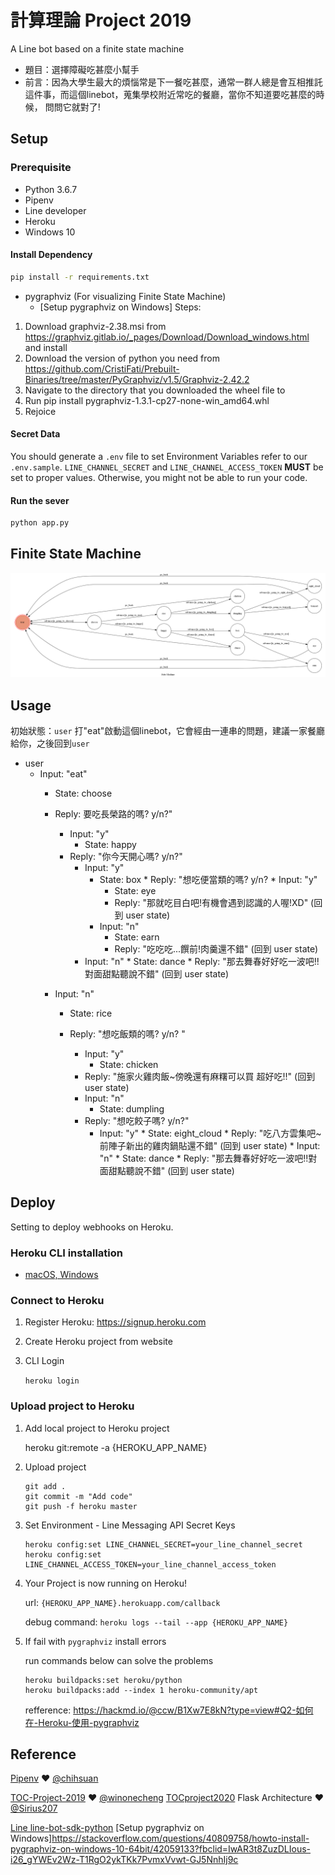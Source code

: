 # 計算理論 Project 2019    

A Line bot based on a finite state machine

* 題目：選擇障礙吃甚麼小幫手
* 前言：因為大學生最大的煩惱常是下一餐吃甚麼，通常一群人總是會互相推託這件事，而這個linebot，蒐集學校附近常吃的餐廳，當你不知道要吃甚麼的時候，
問問它就對了!
## Setup

### Prerequisite
* Python 3.6.7
* Pipenv
* Line developer
* Heroku
* Windows 10

#### Install Dependency
```sh
pip install -r requirements.txt
```

* pygraphviz (For visualizing Finite State Machine)
    * [Setup pygraphviz on Windows]
      Steps:
1. Download graphviz-2.38.msi from https://graphviz.gitlab.io/_pages/Download/Download_windows.html and install
2. Download the version of python you need from https://github.com/CristiFati/Prebuilt-Binaries/tree/master/PyGraphviz/v1.5/Graphviz-2.42.2
3. Navigate to the directory that you downloaded the wheel file to
4. Run pip install pygraphviz-1.3.1-cp27-none-win_amd64.whl
5. Rejoice
	


#### Secret Data
You should generate a `.env` file to set Environment Variables refer to our `.env.sample`.
`LINE_CHANNEL_SECRET` and `LINE_CHANNEL_ACCESS_TOKEN` **MUST** be set to proper values.
Otherwise, you might not be able to run your code.


#### Run the sever

```sh
python app.py
```


## Finite State Machine
![fsm](./img/show-fsm.png)

## Usage
初始狀態：`user`
打"eat"啟動這個linebot，它會經由一連串的問題，建議一家餐廳給你，之後回到`user`


* user
	* Input: "eat"
	    * State: choose
	    * Reply: 要吃長榮路的嗎? y/n?"
	      * Input: "y"
	          * State: happy
		  * Reply: "你今天開心嗎? y/n?"
		       * Input: "y"
		            * State: box
			    * Reply: "想吃便當類的嗎? y/n?
			         * Input: "y"
				      * State: eye
				      * Reply: "那就吃目白吧!有機會遇到認識的人喔!XD" (回到 user state)
				 * Input: "n"
				      * State: earn
				      * Reply: "吃吃吃...饌前!肉羹還不錯" (回到 user state)
		       * Input: "n"
				      * State: dance
				      * Reply: "那去舞春好好吃一波吧!!對面甜點聽說不錯" (回到 user state)
			    
	    * Input: "n"
	       * State: rice
	       * Reply: "想吃飯類的嗎? y/n? "
	         
		       * Input: "y"
		            * State: chicken   
			    * Reply: "施家火雞肉飯~傍晚還有麻糬可以買  超好吃!!" (回到 user state)
		        * Input: "n"
		            * State: dumpling
			    * Reply: "想吃餃子嗎? y/n?"
			         * Input: "y"
				      * State: eight_cloud
				      * Reply: "吃八方雲集吧~前陣子新出的雞肉鍋貼還不錯" (回到 user state)
				 * Input: "n"
				      * State: dance
				      * Reply: "那去舞春好好吃一波吧!!對面甜點聽說不錯" (回到 user state)
			    

## Deploy
Setting to deploy webhooks on Heroku.

### Heroku CLI installation

* [macOS, Windows](https://devcenter.heroku.com/articles/heroku-cli)


### Connect to Heroku

1. Register Heroku: https://signup.heroku.com

2. Create Heroku project from website

3. CLI Login

	`heroku login`

### Upload project to Heroku

1. Add local project to Heroku project

	heroku git:remote -a {HEROKU_APP_NAME}

2. Upload project

	```
	git add .
	git commit -m "Add code"
	git push -f heroku master
	```

3. Set Environment - Line Messaging API Secret Keys

	```
	heroku config:set LINE_CHANNEL_SECRET=your_line_channel_secret
	heroku config:set LINE_CHANNEL_ACCESS_TOKEN=your_line_channel_access_token
	```

4. Your Project is now running on Heroku!

	url: `{HEROKU_APP_NAME}.herokuapp.com/callback`

	debug command: `heroku logs --tail --app {HEROKU_APP_NAME}`

5. If fail with `pygraphviz` install errors

	run commands below can solve the problems
	```
	heroku buildpacks:set heroku/python
	heroku buildpacks:add --index 1 heroku-community/apt
	```

	refference: https://hackmd.io/@ccw/B1Xw7E8kN?type=view#Q2-如何在-Heroku-使用-pygraphviz

## Reference
[Pipenv](https://medium.com/@chihsuan/pipenv-更簡單-更快速的-python-套件管理工具-135a47e504f4) ❤️ [@chihsuan](https://github.com/chihsuan)

[TOC-Project-2019](https://github.com/winonecheng/TOC-Project-2019) ❤️ [@winonecheng](https://github.com/winonecheng)
[TOCproject2020](https://github.com/NCKU-CCS/TOC-Project-2020)
Flask Architecture ❤️ [@Sirius207](https://github.com/Sirius207)

[Line line-bot-sdk-python](https://github.com/line/line-bot-sdk-python/tree/master/examples/flask-echo)
[Setup pygraphviz on Windows]https://stackoverflow.com/questions/40809758/howto-install-pygraphviz-on-windows-10-64bit/42059133?fbclid=IwAR3t8ZuzDLIous-i26_gYWEv2Wz-T1RgO2ykTKk7PvmxVvwt-GJ5NnhIj9c
